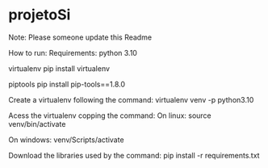 # projetoSi

Note: Please someone update this Readme

How to run:
Requirements:
python 3.10

virtualenv
	pip install virtualenv

piptools
	pip install pip-tools==1.8.0

Create a virtualenv following the command:
virtualenv venv -p python3.10

Acess the virtualenv copping the command:
On linux:
	source venv/bin/activate

On windows:
	venv/Scripts/activate

Download the libraries used by the command:
	pip install -r requirements.txt
